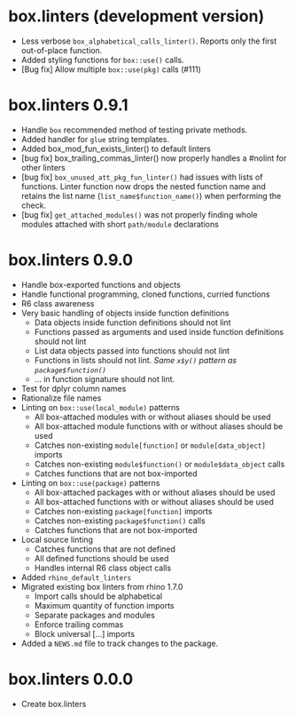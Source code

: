 # box.linters (development version)

* Less verbose `box_alphabetical_calls_linter()`. Reports only the first out-of-place function.
* Added styling functions for `box::use()` calls.
* [Bug fix] Allow multiple `box::use(pkg)` calls (#111)

# box.linters 0.9.1

* Handle `box` recommended method of testing private methods.
* Added handler for `glue` string templates.
* Added box_mod_fun_exists_linter() to default linters 
* [bug fix] box_trailing_commas_linter() now properly handles a #nolint for other linters
* [bug fix] `box_unused_att_pkg_fun_linter()` had issues with lists of functions. Linter function
  now drops the nested function name and retains the list name (`list_name$function_name()`) when
  performing the check.
* [bug fix] `get_attached_modules()` was not properly finding whole modules attached with short `path/module` declarations

# box.linters 0.9.0

* Handle box-exported functions and objects
* Handle functional programming, cloned functions, curried functions
* R6 class awareness
* Very basic handling of objects inside function definitions
  * Data objects inside function definitions should not lint
  * Functions passed as arguments and used inside function definitions should not lint
  * List data objects passed into functions should not lint
  * Functions in lists should not lint. _Same `x$y()` pattern as `package$function()`_
  * ... in function signature should not lint.
* Test for dplyr column names
* Rationalize file names
* Linting on `box::use(local_module)` patterns
  * All box-attached modules with or without aliases should be used
  * All box-attached module functions with or without aliases should be used
  * Catches non-existing `module[function]` or `module[data_object]` imports
  * Catches non-existing `module$function()` or `module$data_object` calls
  * Catches functions that are not box-imported
* Linting on `box::use(package)` patterns
  * All box-attached packages with or without aliases should be used
  * All box-attached functions with or without aliases should be used
  * Catches non-existing `package[function]` imports
  * Catches non-existing `package$function()` calls
  * Catches functions that are not box-imported
* Local source linting
  * Catches functions that are not defined
  * All defined functions should be used
  * Handles internal R6 class object calls
* Added `rhino_default_linters`
* Migrated existing box linters from rhino 1.7.0
  * Import calls should be alphabetical
  * Maximum quantity of function imports
  * Separate packages and modules
  * Enforce trailing commas
  * Block universal [...] imports
* Added a `NEWS.md` file to track changes to the package.

# box.linters 0.0.0

* Create box.linters

